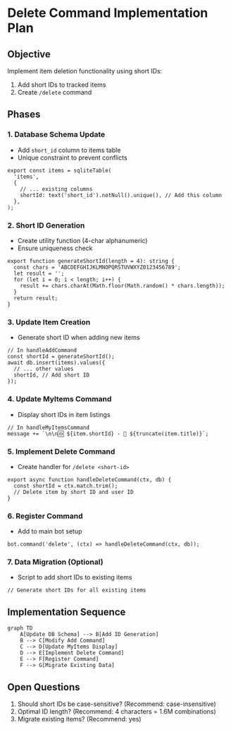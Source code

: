 # Delete Command Implementation Plan

## Objective

Implement item deletion functionality using short IDs:

1. Add short IDs to tracked items
2. Create `/delete` command

## Phases

### 1. Database Schema Update

- Add `short_id` column to items table
- Unique constraint to prevent conflicts

```typescript[src/db/schema.ts]
export const items = sqliteTable(
  'items',
  {
    // ... existing columns
    shortId: text('short_id').notNull().unique(), // Add this column
  },
);
```

### 2. Short ID Generation

- Create utility function (4-char alphanumeric)
- Ensure uniqueness check

```typescript[src/utils/idGenerator.ts]
export function generateShortId(length = 4): string {
  const chars = 'ABCDEFGHIJKLMNOPQRSTUVWXYZ0123456789';
  let result = '';
  for (let i = 0; i < length; i++) {
    result += chars.charAt(Math.floor(Math.random() * chars.length));
  }
  return result;
}
```

### 3. Update Item Creation

- Generate short ID when adding new items

```typescript[src/handlers/items.ts]
// In handleAddCommand
const shortId = generateShortId();
await db.insert(items).values({
  // ... other values
  shortId, // Add short ID
});
```

### 4. Update MyItems Command

- Display short IDs in item listings

```typescript[src/handlers/items.ts]
// In handleMyItemsCommand
message += `\n\n🆔 ${item.shortId} - 📌 ${truncate(item.title)}`;
```

### 5. Implement Delete Command

- Create handler for `/delete <short-id>`

```typescript[src/handlers/items.ts]
export async function handleDeleteCommand(ctx, db) {
  const shortId = ctx.match.trim();
  // Delete item by short ID and user ID
}
```

### 6. Register Command

- Add to main bot setup

```typescript[src/index.ts]
bot.command('delete', (ctx) => handleDeleteCommand(ctx, db));
```

### 7. Data Migration (Optional)

- Script to add short IDs to existing items

```typescript[scripts/migrate-short-ids.ts]
// Generate short IDs for all existing items
```

## Implementation Sequence

```mermaid
graph TD
    A[Update DB Schema] --> B[Add ID Generation]
    B --> C[Modify Add Command]
    C --> D[Update MyItems Display]
    D --> E[Implement Delete Command]
    E --> F[Register Command]
    F --> G[Migrate Existing Data]
```

## Open Questions

1. Should short IDs be case-sensitive? (Recommend: case-insensitive)
2. Optimal ID length? (Recommend: 4 characters = 1.6M combinations)
3. Migrate existing items? (Recommend: yes)
